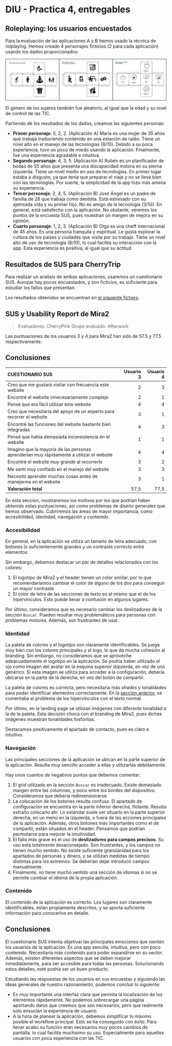 # DIU - Practica 4, entregables

## Roleplaying: los usuarios encuestados
Para la evaluación de las eplicaciones A y B hemos usado la récnica de rolplaying.
Hemos creado 4 personajes ficticios (2 para cada aplicación) usando los dados proporcionados:

<img align="center" src="../docs/img/P4/dados.png" alt="Dados"/>

El género de los sujetos también fue aleatorio, al igual que la edad y su nivel de control de las TIC.

Partiendo de los resultados de los dados, creamos las siguientes personas:

- **Primer personaje**: 5, 2, 2. (Aplicación A)
María es una mujer de 35 años que trabaja traduciendo contenido en una estación de radio. Tiene un nivel alto en el manejo de las tecnologías (8/10). Debido a su poca experiencia, tuvo un poco de miedo usando la aplicación. Finalmente, fue una experiencia agradable e intuitiva.
- **Segundo personaje**: 4, 3, 5. (Aplicación A)
Rubén es un planificador de bodas de 55 años que presenta una discapacidad motora en su pierna izquierda. Tiene un nivel medio en uso de tecnologías. En primer lugar estaba a disgusto, ya que tenía que preparar el viaje y no se lleva bien con las tecnologías. Por suerte, la simplicidad de la app hizo más amena su experiencia.
- **Tercer personaje**: 2, 4, 5. (Aplicación B)
José Ángel es un padre de familia de 28 que trabaja como dentista. Está estresado con su ajetreada vida y su primer hijo. No es amigo de la tecnología (3/10). En general, está satisfecho con la aplicación. No obstante, veremos los puntos de la encuesta SUS, pues muestran un margen de mejora en su opinión.
- **Cuarto personaje**: 1, 2, 3. (Aplicación B)
Olga es una cheff internacional de 45 años. Es una persona tranquila y espiritual. Le gusta explorar la cultura de los países y ciudades que visita por su trabajo. Tiene un nivel alto de uso de tecnología (8/10), lo cual facilita su interacción con la app. Esta experiencia es positiva, al igual que su actitud.

## Resultados de SUS para CherryTrip

Para realizar un análisis de ambas aplicaciones, usaremos un cuestionario SUS. Aunque hay pocos encuestados, y son ficticios, es suficiente para estudiar los fallos que presentan.

Los resultados obtenidos se encuentran en [el siguiente fichero](Cuestionario%20SUS%20DIU.xlsx).

## SUS y Usability Report de Mira2

> Evaluadores: CherryPink
> Grupo evaluado: Afterwork

Las puntuaciones de los usuarios 3 y 4 para Mira2 han sido de 57.5 y 77.5 respectivamente:

## Conclusiones

| CUESTIONARIO SUS                                                                         | Usuario 3 | Usuario 4 |
|:-----------------------------------------------------------------------------------------|----------:|----------:|
| Creo que me gustará visitar con frecuencia este website                                  |         2 |         3 |
| Encontré el website innecesariamente complejo                                            |         2 |         1 |
| Pensé que era fácil utilizar este website                                                |         4 |         4 |
| Creo que necesitaría del apoyo de un experto para recorrer el website                    |         3 |         1 |
| Encontré las funciones del website bastante bien integradas                              |         4 |         3 |
| Pensé que había demasiada inconsistencia en el website                                   |         1 |         1 |
| Imagino que la mayoría de las personas aprenderían muy rápidamente a utilizar el website |         4 |         4 |
| Encontré el website muy grande al recorrerlo                                             |         3 |         2 |
| Me sentí muy confiado en el manejo del website                                           |         3 |         3 |
| Necesito aprender muchas cosas antes de manejarme en el website                          |         3 |         1 |
| **Valoración total**                                                                     |      57,5 |      77,5 |

En esta sección, mostraremos los motivos por los que podrían haber obtenido estas puntuaciones, así como problemas de diseño generales que hemos observado. Cubriremos las áreas de mayor importancia, como accesibilidad, identidad, navegación y contenido.

### Accesibilidad

En general, en la aplicación se utiliza un tamaño de letra adecuado, con botones lo suficientemente grandes y un contraste correcto entre elementos.

Sin embargo, debemos destacar un par de detalles relacionados con los colores:
1. El logotipo de Mira2 y el header tienen un color similar, por lo que recomendaríamos cambiar el color de alguno de los dos para conseguir un mayor contraste
2. El color de letra de las secciones de texto es el mismo que el de los hipervínculos. Esto puede llevar a confusión en algunos lugares.

Por último, consideramos que es necesario cambiar los deslizadores de la sección `Buscar`. Pueden resultar muy problemáticos para personas con problemas motores. Además, son frustrantes de usar.
### Identidad

La paleta de colores y el logotipo son claramente identificables. Se juega muy bien con los colores principales y el logo, lo que da mucha cohesión al branding. Sin embargo, no consideramos que se aproveche adeacuadamente el logotipo en la aplicación. Se podría haber utilizado el ojo como imagen del avatar en la esquina superior izquierda, en vez de uno genérico. Si esta imagen se utiliza para acceder a la configuración, debería ubicarse en la parte de la derecha, en vez del botón de compartir.

La paleta de colores es correcta, pero necesitaría más *shades* y tonalidades para poder identificar elementos correctamente. En la [sección anterior](#accesibilidad), se comentaba el problema de los hipervínculos con el texto normal.

Por último, en la landing page se utilizan imágenes con diferente tonalidad a la de la paleta. Esta decisión choca con el branding de Mira2, pues dichas imágenes muestran tonalidades fosforitas.

Destacamos positivamente el apartado de contacto, pues es claro e intuitivo.

### Navegación

Las principales secciones de la aplicación se ubican en la parte superior de la aplicación. Resulta muy sencillo acceder a ellas y utilizarlas debidamente.

Hay unos cuantos de negativos puntos que debemos comentar:
1. El grid utilizado en la sección `Buscar` es inadecuado. Existe demasiado margen entre las columnas, y poco entre los bordes del dispositivo. Consideramos que debería redimensionarse.
2. La colocación de los botones resulta confusa. El apartado de configuración se encuentra en la parte inferior derecha, flotante. Resulta extraño colocarlo ahí. Lo estándar suele ser situarlo en la parte superior derecha, en un menú en la izquierda, o fuera de las acciones principales de la aplicación.
Además, otros botones más importantes como el de compartir, están situados en el header. Pensamos que podrían permutarse para mejorar la intuitividad.
3. El fallo más grave es el uso de **deslizadores para campos precisos**. Su uso está totalmente desaconsejado. Son frustrantes, y los campos no tienen mucho sentido. No existe suficiente granularidad para los apartados de personas y dinero, y se utilizan medidas de tiempo distintas para los extremos. Se deberían dejar introducir campos manualmente.
4. Finalmente, no tiene mucho sentido una sección de idiomas si no se permite cambiar el idioma de la propia aplicación.

### Contenido

El contenido de la aplicación es correcto. Los lugares son claramente identificables, están propiamente descritos, y se aporta suficiente información para conocerlos en detalle.

## Conclusiones

El cuestionario SUS intenta objetivar las principales emociones que sienten los usuarios de la aplicación. Es una app sencilla, intuitiva, pero con poco contenido. Necesitaría más contenido para poder expandirse en su sector. Además, existen diferentes aspectos que se deben mejorar inmediatamente, para ser accesible para todas las personas. Solucionando estos detalles, este podría ser un buen producto.

Estudiando las respuestas de los usuarios en sus encuestas y siguiendo las ideas generales de nuestro razonamiento, podemos concluir lo siguiente:

- Es muy importante una interfaz clara que permita la localización de los elementos rápidamente. No podemos sobrecargar una página aportando datos que creemos que son necesarios, pero que realmente solo ensucian la experiencia de usuario.
- A la hora de planear la aplicación, debemos simplificar lo máximo posible el workflow principal. Esto se ha conseguido con éxito. Para llevar acabo su función eran necesarios muy pocos cambios de pantalla, lo cual facilita muchísimo su uso. Especialmente para aquellos usuarios con poca experiencia con las TIC.